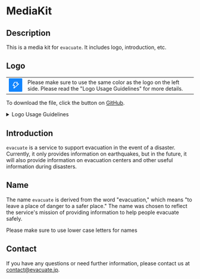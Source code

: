 # MediaKit

## Description

This is a media kit for `evacuate`. It includes logo, introduction, etc.

## Logo

<table>
    <tbody>
        <tr>
            <td rowspan="2">
                <img src="./assets/rounded/logo.png" width="75px">
            </td>
            <td>
                Please make sure to use the same color as the logo on the left side.
                Please read the "Logo Usage Guidelines" for more details.
            </td>
        </tr>
    </tbody>
</table>

To download the file, click the button on [GitHub](https://github.com/evacuate/mediakit).

<details>

<summary>Logo Usage Guidelines</summary>

### Please follow the guidelines below

**Data, editing, and color**

- As a general rule, please use materials downloaded from this page
  - Do not transform the material.
  - Do not embellish the materials.
- As a general rule, use the full-color version of the logo
  - If a full-color version is not available, depending on the context of the placement, you may only use a grayscale version of the logo in the editorial process.
  - Please determine the grayscale value based on the contrast with the background of the placement

**Logos and Logotypes**

> **Note:** Logotypes are currently not available.

- Logo mark can be used as a stand-alone logotype
- Logotype cannot be used by itself

**Isolation**

- Please ensure that the margin size around the logo is about half the size of the logo, both vertically and horizontally.
- Also, please use an image with a transparent background.

</details>

## Introduction

`evacuate` is a service to support evacuation in the event of a disaster. Currently, it only provides information on earthquakes, but in the future, it will also provide information on evacuation centers and other useful information during disasters.

## Name

The name `evacuate` is derived from the word "evacuation," which means "to leave a place of danger to a safer place." The name was chosen to reflect the service's mission of providing information to help people evacuate safely.

Please make sure to use lower case letters for names

## Contact

If you have any questions or need further information, please contact us at [contact@evacuate.jp](mailto:contact@evacuate.jp).
